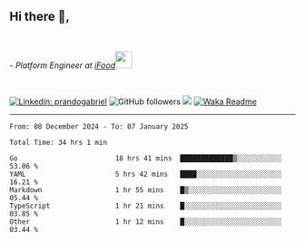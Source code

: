 <h2>Hi there  👋,</h2> </br>

<p><em>- Platform Engineer at <a href="https://www.ifood.com.br/">iFood</a><img src="https://media.giphy.com/media/WUlplcMpOCEmTGBtBW/giphy.gif" width="30"> 
</em></p></br>


[![Linkedin: prandogabriel](https://img.shields.io/badge/-prandogabriel-blue?style=flat-square&logo=Linkedin&logoColor=white&link=https://www.linkedin.com/in/prandogabriel/)](https://www.linkedin.com/in/prandogabriel)
![GitHub followers](https://img.shields.io/github/followers/prandogabriel?label=Follow&style=social)
![](https://visitor-badge.glitch.me/badge?page_id=prandogabriel.prandogabriel)
[![Waka Readme](https://github.com/prandogabriel/prandogabriel/actions/workflows/update-stats.yml.yml/badge.svg)](https://github.com/prandogabriel/prandogabriel/actions/workflows/update-stats.yml.yml)

---

<!--START_SECTION:waka-->

```golang
From: 08 December 2024 - To: 07 January 2025

Total Time: 34 hrs 1 min

Go                        18 hrs 41 mins  █████████████▒░░░░░░░░░░░   53.06 %
YAML                      5 hrs 42 mins   ████░░░░░░░░░░░░░░░░░░░░░   16.21 %
Markdown                  1 hr 55 mins    █▒░░░░░░░░░░░░░░░░░░░░░░░   05.44 %
TypeScript                1 hr 21 mins    █░░░░░░░░░░░░░░░░░░░░░░░░   03.85 %
Other                     1 hr 12 mins    █░░░░░░░░░░░░░░░░░░░░░░░░   03.44 %
```

<!--END_SECTION:waka-->
